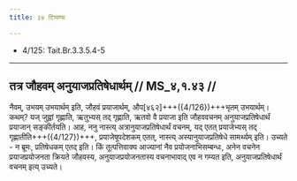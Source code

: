 ```yaml
---
title: ३४ टिप्पण्यः

---
```

- 4/125: Tait.Br.3.3.5.4-5

____________________________________________


## तत्र जौहवम् अनुयाजप्रतिषेधार्थम् // MS_४,१.४३ //

नैवम्, उभयम् उभयार्थम् इति, जौहवं प्रयाजार्थम्, औप[४६२]+++({4/126})+++भृतम् उभयार्थम्। कथम्? यज् जुह्वां गृह्णाति, ऋतुभ्यस् तद् गृह्णाति, ऋतवो वै प्रयाजा इति जौहववचनम् अनुयाजप्रतिषेधार्थं प्रयाजान् सङ्कीर्तयति।
आह, ननु नास्त्य् अत्रानुयाजप्रतिषेधार्थं वचनम्, यद् एतत् प्रयाजेभ्यस् तद् गृह्णातीति+++({4/127})+++, प्रयाजेषूपदेशकम् एतत्, नास्त्य् अस्यानुयाजप्रतिषेधे सामर्थ्यम् इति। उच्यते - न ब्रूमः, प्रतिषेधकम् एतद् इति। किं तूत्पत्तिवाक्य आज्यानां नैव प्रयोजनाभिसम्बन्धः, अनेन वचनेन प्रयाजप्रयोजनता क्रियते जौहवस्य, अनुयाजप्रयोजनतास्य वचनाभावाद् एव न गम्यत इति, अनुयाजप्रतिषेधार्थं वचनम् इत्य् उच्यते।